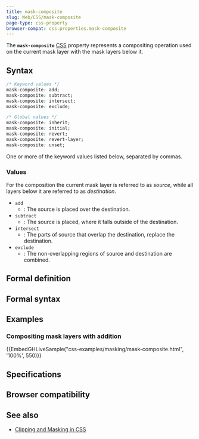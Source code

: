 ```yaml
---
title: mask-composite
slug: Web/CSS/mask-composite
page-type: css-property
browser-compat: css.properties.mask-composite
---
```




The **`mask-composite`** [CSS](/Web/CSS) property represents a compositing operation used on the current mask layer with the mask layers below it.

## Syntax

```css
/* Keyword values */
mask-composite: add;
mask-composite: subtract;
mask-composite: intersect;
mask-composite: exclude;

/* Global values */
mask-composite: inherit;
mask-composite: initial;
mask-composite: revert;
mask-composite: revert-layer;
mask-composite: unset;
```

One or more of the keyword values listed below, separated by commas.

### Values

For the composition the current mask layer is referred to as _source_, while all layers below it are referred to as _destination_.

- `add`
  - : The source is placed over the destination.
- `subtract`
  - : The source is placed, where it falls outside of the destination.
- `intersect`
  - : The parts of source that overlap the destination, replace the destination.
- `exclude`
  - : The non-overlapping regions of source and destination are combined.

## Formal definition



## Formal syntax



## Examples

### Compositing mask layers with addition

{{EmbedGHLiveSample("css-examples/masking/mask-composite.html", '100%', 550)}}

## Specifications



## Browser compatibility



## See also

- [Clipping and Masking in CSS](https://css-tricks.com/clipping-masking-css/)
